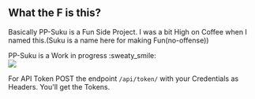 ## What the F is this?
Basically PP-Suku is a Fun Side Project. I was a bit High on Coffee when I named this.(Suku is a name here for making Fun(no-offense))     

PP-Suku is a Work in progress :sweaty_smile:        
![](Peek%202019-09-09%2012-15.gif)

For API Token POST the endpoint `/api/token/` with your Credentials as Headers. You'll get the Tokens.